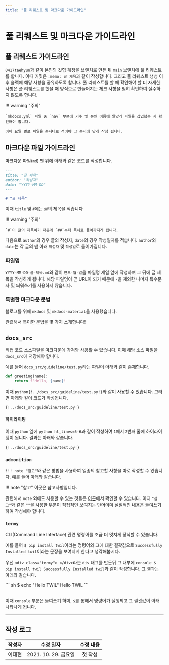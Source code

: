 ```yaml
---
title: "풀 리퀘스트 및 마크다운 가이드라인"
---
```


# 풀 리퀘스트 및 마크다운 가이드라인

## 풀 리퀘스트 가이드라인
`0417taehyun`과 같이 본인의 깃헙 계정을 브랜치로 만든 뒤 `main` 브랜치에 풀 리퀘스트를 합니다. 이때 커밋은 `:memo: 글 제목`과 같이 작성합니다. 그리고 풀 리퀘스트 생성 이후 슬랙에 해당 사항을 공유하도록 합니다. 풀 리퀘스트를 할 때 확인해야 할 더 자세한 사항은 풀 리퀘스트를 했을 때 양식으로 만들어지는 체크 사항을 필히 확인하여 실수하지 않도록 합니다. 

!!! warning "주의"

    `mkdocs.yml` 파일 중 `nav` 부분에 기수 및 본인 이름에 알맞게 파일을 삽입했는 지 확인해야 합니다.  

    이때 요일 별로 파일을 순서대로 적어야 그 순서에 맞게 작성 됩니다.

## 마크다운 파일 가이드라인

마크다운 파일(`md`) 맨 위에 아래와 같은 코드를 작성합니다.  

```markdown
---
title: "글 제목"
author: "작성자"
date: "YYYY-MM-DD"
---

# "글 제목"
```

이때 `title` 및 `#`에는 글의 제목을 적습니다

!!! warning "주의"
    
    `#`이 글의 제목이기 때문에 `##`부터 목차로 들어가지게 됩니다.  

다음으로 `author`의 경우 글의 작성자, `date`의 경우 작성일자를 적습니다. `author`와 `date`는 각 글의 맨 아래 `작성자` 및 `작성일`로 들어가집니다.

### 파일명
`YYYY-MM-DD-글-제목.md`와 같이 `연도-월-일`을 파일명 제일 앞에 작성하며 그 뒤에 글 제목을 작성하게 됩니다. 해당 파일명이 곧 URL이 되기 때문에 `-`을 제외한 나머지 특수문자 및 띄워쓰기를 사용하지 않습니다.


### 특별한 마크다운 문법

블로그를 위해 `mkdocs` 및 `mkdocs-material`을 사용했습니다.

관련해서 특이한 문법을 몇 가지 소개합니다!  

## `docs_src`
직접 코드 소스파일을 마크다운에 가져와 사용할 수 있습니다. 이때 해당 소스 파일을 `docs_src`에 저장해야 합니다.  

예를 들어 `docs_src/guideline/test.py`라는 파일이 아래와 같이 존재합니다.

```python
def greeting(name):
    return f"Hello, {name}!
```    

이때 `python{!../docs_src/guideline/test.py!}`와 같이 사용할 수 있습니다. 그러면 아래와 같이 코드가 작성됩니다.

```python
{!../docs_src/guideline/test.py!}
```

#### 하이라이팅
이때 `python` 옆에 `python hl_lines=5-6`과 같이 작성하여 `1`에서 `2`번째 줄에 하이라이팅이 됩니다. 결과는 아래와 같습니다. 

```python hl_lines="1-2"
{!../docs_src/guideline/test.py!}
```

### `admonition`
`!!! note "참고"`와 같은 방법을 사용하여 일종의 참고할 사항을 따로 작성할 수 있습니다. 예를 들어 아래와 같습니다.

!!! note "참고"
    이곳은 참고사항입니다.

관련해서 `note` 외에도 사용할 수 있는 것들은 [이곳](https://squidfunk.github.io/mkdocs-material/reference/admonitions/#supported-types)에서 확인할 수 있습니다. 이때 `"참고"`와 같은 `""`을 사용한 부분이 직접적인 보여지는 단어이며 실질적인 내용은 들여쓰기하여 작성해야 합니다.

### `termy`
CLI(Command Line Interface) 관련 명령어를 조금 더 멋지게 장식할 수 있습니다.

예를 들어 `$ pip install twil`이라는 명령어와 그에 대한 결괏값으로 `Successfully Installed twil`이라는 문장을 보여지게 한다고 생각해봅시다.

우선 `<div class="termy"> </div>`라는 `div` 태그를 만든뒤 그 내부에 `console $ pip install twil Successfully Installed twil`과 같이 작성합니다. 그 결과는 아래와 같습니다.  

<div class="termy">
    ``` sh
    $ echo "Hello TWIL"
    Hello TWIL
    ```
</div>
<br />

이때 `console` 부분은 들여쓰기 하며, `$`를 통해서 명령어가 실행되고 그 결괏값이 아래 나타나게 됩니다.

---

## 작성 로그

|작성자|수정 일자|수정 내용|
|:--:|:-----:|:-----:|
|이태현|2021. 10. 29. 금요일|첫 작성|


